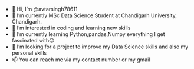 - 👋 Hi, I’m @avtarsingh78611
- 🔭 I’m currently MSc Data Science Student at Chandigarh University, Chandigarh.
- 👀 I’m interested in coding and learning new skills 
- 🌱  I’m currently learning Python,pandas,Numpy everything I get fascinated with😉
- 💞️ I’m looking for a project to improve my Data Science skills and also my personal skills  
- 📫 You can reach me via my contact number or my gmail

<!---
avtarsingh78611/avtarsingh78611 is a ✨ special ✨ repository because its `README.md` (this file) appears on your GitHub profile.
You can click the Preview link to take a look at your changes.
--->
